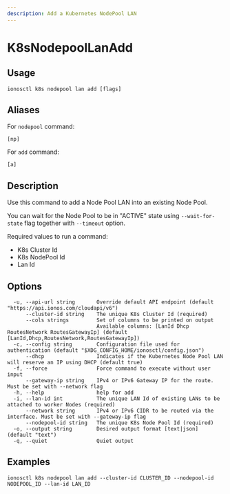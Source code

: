 ```yaml
---
description: Add a Kubernetes NodePool LAN
---
```


# K8sNodepoolLanAdd

## Usage

```text
ionosctl k8s nodepool lan add [flags]
```

## Aliases

For `nodepool` command:
```text
[np]
```

For `add` command:
```text
[a]
```

## Description

Use this command to add a Node Pool LAN into an existing Node Pool.

You can wait for the Node Pool to be in "ACTIVE" state using `--wait-for-state` flag together with `--timeout` option.

Required values to run a command:

* K8s Cluster Id
* K8s NodePool Id
* Lan Id

## Options

```text
  -u, --api-url string       Override default API endpoint (default "https://api.ionos.com/cloudapi/v6")
      --cluster-id string    The unique K8s Cluster Id (required)
      --cols strings         Set of columns to be printed on output 
                             Available columns: [LanId Dhcp RoutesNetwork RoutesGatewayIp] (default [LanId,Dhcp,RoutesNetwork,RoutesGatewayIp])
  -c, --config string        Configuration file used for authentication (default "$XDG_CONFIG_HOME/ionosctl/config.json")
      --dhcp                 Indicates if the Kubernetes Node Pool LAN will reserve an IP using DHCP (default true)
  -f, --force                Force command to execute without user input
      --gateway-ip string    IPv4 or IPv6 Gateway IP for the route. Must be set with --network flag
  -h, --help                 help for add
  -i, --lan-id int           The unique LAN Id of existing LANs to be attached to worker Nodes (required)
      --network string       IPv4 or IPv6 CIDR to be routed via the interface. Must be set with --gateway-ip flag
      --nodepool-id string   The unique K8s Node Pool Id (required)
  -o, --output string        Desired output format [text|json] (default "text")
  -q, --quiet                Quiet output
```

## Examples

```text
ionosctl k8s nodepool lan add --cluster-id CLUSTER_ID --nodepool-id NODEPOOL_ID --lan-id LAN_ID
```

